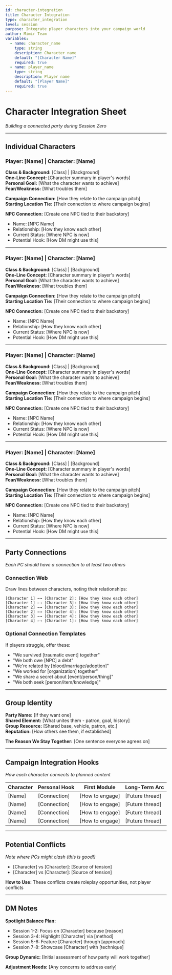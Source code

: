 ```yaml
---
id: character-integration
title: Character Integration
type: character_integration
level: session
purpose: Integrate player characters into your campaign world
author: Mimir Team
variables:
  - name: character_name
    type: string
    description: Character name
    default: "[Character Name]"
    required: true
  - name: player_name
    type: string
    description: Player name
    default: "[Player Name]"
    required: true
---
```


# Character Integration Sheet

*Building a connected party during Session Zero*

---

## Individual Characters

### Player: [Name] | Character: [Name]

**Class & Background:** [Class] | [Background]  
**One-Line Concept:** [Character summary in player's words]  
**Personal Goal:** [What the character wants to achieve]  
**Fear/Weakness:** [What troubles them]

**Campaign Connection:** [How they relate to the campaign pitch]  
**Starting Location Tie:** [Their connection to where campaign begins]

**NPC Connection:** [Create one NPC tied to their backstory]
- Name: [NPC Name]
- Relationship: [How they know each other]
- Current Status: [Where NPC is now]
- Potential Hook: [How DM might use this]

---

### Player: [Name] | Character: [Name]

**Class & Background:** [Class] | [Background]  
**One-Line Concept:** [Character summary in player's words]  
**Personal Goal:** [What the character wants to achieve]  
**Fear/Weakness:** [What troubles them]

**Campaign Connection:** [How they relate to the campaign pitch]  
**Starting Location Tie:** [Their connection to where campaign begins]

**NPC Connection:** [Create one NPC tied to their backstory]
- Name: [NPC Name]
- Relationship: [How they know each other]
- Current Status: [Where NPC is now]
- Potential Hook: [How DM might use this]

---

### Player: [Name] | Character: [Name]

**Class & Background:** [Class] | [Background]  
**One-Line Concept:** [Character summary in player's words]  
**Personal Goal:** [What the character wants to achieve]  
**Fear/Weakness:** [What troubles them]

**Campaign Connection:** [How they relate to the campaign pitch]  
**Starting Location Tie:** [Their connection to where campaign begins]

**NPC Connection:** [Create one NPC tied to their backstory]
- Name: [NPC Name]
- Relationship: [How they know each other]
- Current Status: [Where NPC is now]
- Potential Hook: [How DM might use this]

---

### Player: [Name] | Character: [Name]

**Class & Background:** [Class] | [Background]  
**One-Line Concept:** [Character summary in player's words]  
**Personal Goal:** [What the character wants to achieve]  
**Fear/Weakness:** [What troubles them]

**Campaign Connection:** [How they relate to the campaign pitch]  
**Starting Location Tie:** [Their connection to where campaign begins]

**NPC Connection:** [Create one NPC tied to their backstory]
- Name: [NPC Name]
- Relationship: [How they know each other]
- Current Status: [Where NPC is now]
- Potential Hook: [How DM might use this]

---

## Party Connections

*Each PC should have a connection to at least two others*

### Connection Web
Draw lines between characters, noting their relationships:

```
[Character 1] ←→ [Character 2]: [How they know each other]
[Character 1] ←→ [Character 3]: [How they know each other]
[Character 2] ←→ [Character 3]: [How they know each other]
[Character 2] ←→ [Character 4]: [How they know each other]
[Character 3] ←→ [Character 4]: [How they know each other]
[Character 4] ←→ [Character 1]: [How they know each other]
```

### Optional Connection Templates
If players struggle, offer these:
- "We survived [traumatic event] together"
- "We both owe [NPC] a debt"
- "We're related by [blood/marriage/adoption]"
- "We worked for [organization] together"
- "We share a secret about [event/person/thing]"
- "We both seek [person/item/knowledge]"

---

## Group Identity

**Party Name:** [If they want one]  
**Shared Element:** [What unites them - patron, goal, history]  
**Group Resource:** [Shared base, vehicle, patron, etc.]  
**Reputation:** [How others see them, if established]

**The Reason We Stay Together:**
[One sentence everyone agrees on]

---

## Campaign Integration Hooks

*How each character connects to planned content*

| Character | Personal Hook | First Module | Long-Term Arc |
|-----------|---------------|--------------|---------------|
| [Name] | [Connection] | [How to engage] | [Future thread] |
| [Name] | [Connection] | [How to engage] | [Future thread] |
| [Name] | [Connection] | [How to engage] | [Future thread] |
| [Name] | [Connection] | [How to engage] | [Future thread] |

---

## Potential Conflicts

*Note where PCs might clash (this is good!)*

- [Character] vs [Character]: [Source of tension]
- [Character] vs [Character]: [Source of tension]

**How to Use:** These conflicts create roleplay opportunities, not player conflicts

---

## DM Notes

**Spotlight Balance Plan:**
- Session 1-2: Focus on [Character] because [reason]
- Session 3-4: Highlight [Character] via [method]
- Session 5-6: Feature [Character] through [approach]
- Session 7-8: Showcase [Character] with [technique]

**Group Dynamic:** [Initial assessment of how party will work together]

**Adjustment Needs:** [Any concerns to address early]